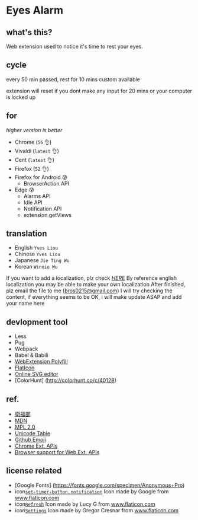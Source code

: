 # Eyes Alarm
## what's this?

Web extension used to notice it's time to rest your eyes.

## cycle

every 50 min passed, rest for 10 mins
custom available

extension will reset if you dont make any input for 20 mins
or your computer is locked up

## for
*higher version is better*
- Chrome (`56` :ok_hand:) 
- Vivaldi (`latest` :ok_hand:)
- Cent (`latest` :ok_hand:)
- Firefox (`52` :ok_hand:)
- Firefox for Android :cold_sweat:
  * BrowserAction API
- Edge :cold_sweat:
  * Alarms API
  * Idle API
  * Notification API
  * extension.getViews

## translation

- English `Yves Liou`
- Chinese `Yves Liou`
- Japanese `Jie Ting Wu`
- Korean `Winnie Wu`

If you want to add a localization, plz check [*HERE*](https://github.com/bros0215/eyes-alarm/tree/master/addon/_locales)
By reference english localization you may be able to make your own localization
After finished, plz email the file to me (bros0215@gmail.com)
I will try checking the content,
if everything seems to be OK, i will make update ASAP and add your name here

## devlopment tool
- Less
- Pug
- Webpack
- Babel & Babili
- [WebExtension Polyfill](https://github.com/mozilla/webextension-polyfill)
- [FlatIcon](http://www.flaticon.com/)
- [Online SVG editor](https://github.com/SVG-Edit/svgedit)
- [ColorHunt] (http://colorhunt.co/c/40128)

## ref.

- [衛福部](http://tinyurl.com/jxhgxt6)
- [MDN](https://developer.mozilla.org/zh-TW/)
- [MPL 2.0](https://www.openfoundry.org/tw/legal-column-list/8681-the-brief-comparison-of-mpl-11-and-mpl-20)
- [Unicode Table](https://unicode-table.com/en/)
- [Github Emoji](https://gist.github.com/rxaviers/7360908)
- [Chrome Ext. APIs](https://developer.chrome.com/extensions/api_index)
- [Browser support for Web.Ext. APIs](https://developer.mozilla.org/en-US/Add-ons/WebExtensions/Browser_support_for_JavaScript_APIs)

## license related

- [Google Fonts] (https://fonts.google.com/specimen/Anonymous+Pro)
- icon[`set-timer-button`, `notification`](http://www.flaticon.com/free-icon/set-timer-button_61017) Icon made by Google from www.flaticon.com 
- icon[`Refresh`](http://www.flaticon.com/free-icon/refresh_118799) Icon made by Lucy G from www.flaticon.com 
- icon[`Settings`](http://www.flaticon.com/free-icon/settings_126472) Icon made by Gregor Cresnar from www.flaticon.com